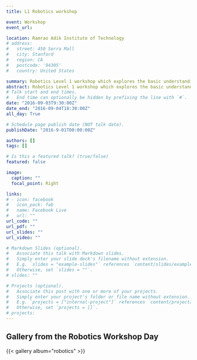 ```yaml
---
title: L1 Robotics workshop

event: Workshop
event_url: 

location: Ramrao Adik Institute of Technology
# address:
#   street: 450 Serra Mall
#   city: Stanford
#   region: CA
#   postcode: '94305'
#   country: United States

summary: Robotics Level 1 workshop which explores the basic understanding and introduction to robotics, sensors and handons experience with robotics hardware
abstract: Robotics Level 1 workshop which explores the basic understanding and introduction to robotics, sensors and handons experience with robotics hardware
# Talk start and end times.
#   End time can optionally be hidden by prefixing the line with `#`.
date: "2016-09-03T9:30:00Z"
date_end: "2016-09-04T18:30:00Z"
all_day: True

# Schedule page publish date (NOT talk date).
publishDate: "2016-9-01T00:00:00Z"

authors: []
tags: []

# Is this a featured talk? (true/false)
featured: false

image:
  caption: ""
  focal_point: Right

links:
# - icon: facebook
#   icon_pack: fab
#   name: Facebook Live
#   url: ""
url_code: ""
url_pdf: ""
url_slides: ""
url_video: ""

# Markdown Slides (optional).
#   Associate this talk with Markdown slides.
#   Simply enter your slide deck's filename without extension.
#   E.g. `slides = "example-slides"` references `content/slides/example-slides.md`.
#   Otherwise, set `slides = ""`.
# slides: ""

# Projects (optional).
#   Associate this post with one or more of your projects.
#   Simply enter your project's folder or file name without extension.
#   E.g. `projects = ["internal-project"]` references `content/project/deep-learning/index.md`.
#   Otherwise, set `projects = []`.
# projects:
---
```

 
 ## Gallery from the Robotics Workshop Day

 {{< gallery album="robotics" >}}
